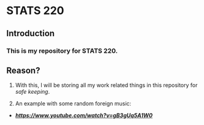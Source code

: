 # **STATS 220**


## Introduction
### This is my **repository** for STATS 220.


## Reason?
 1. With this, I will be storing all my work related things in this repository for *safe keeping*.

 2. An example with some random foreign music:
 - ***https://www.youtube.com/watch?v=gB3gUq5A1W0***
